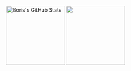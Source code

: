 <div>
  <img height="160" align="left" alt="Boris's GitHub Stats" src="https://github-readme-stats-git-masterrstaa-rickstaa.vercel.app/api?username=boriskostadinov96&show_icons=true&hide_border=false&title_color=006AFF&text_color=444&icon_color=4F0000&border_color=4F0000&bg_color=ffffff00" />
  
  <img height="160" src="https://github-readme-stats-git-masterrstaa-rickstaa.vercel.app/api/top-langs/?username=boriskostadinov96&layout=compact&show_icons=true&hide_border=false&title_color=9A0000&text_color=444&icon_color=4F0000&border_color=4F0000&bg_color=ffffff00" />
</div>
